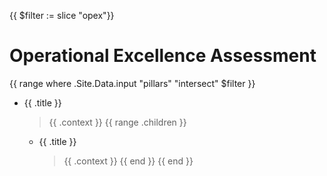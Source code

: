 {{ $filter := slice "opex"}}
# Operational Excellence Assessment

{{ range where .Site.Data.input "pillars" "intersect" $filter }}
* {{ .title }}
    > {{ .context }}
    {{ range .children }}
    - {{ .title }}
        > {{ .context }}
    {{ end }}
{{ end }}